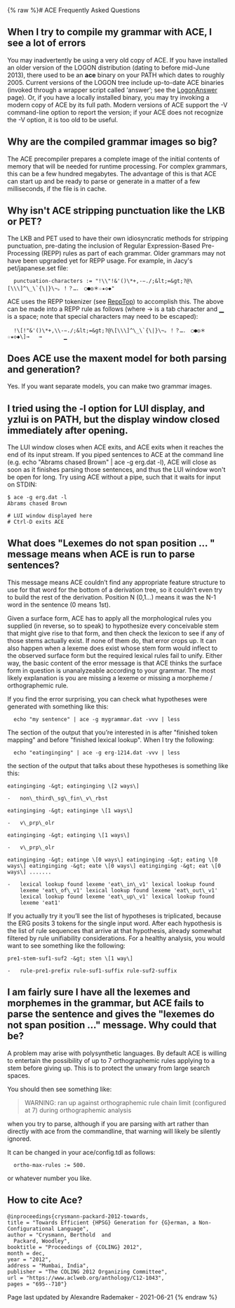 {% raw %}# ACE Frequently Asked Questions

## When I try to compile my grammar with ACE, I see a lot of errors

You may inadvertently be using a very old copy of ACE. If you have
installed an older version of the LOGON distribution (dating to before
mid-June 2013), there used to be an **ace** binary on your PATH which
dates to roughly 2005. Current versions of the LOGON tree include
up-to-date ACE binaries (invoked through a wrapper script called
‘answer’; see the [LogonAnswer](../LogonAnswer) page). Or, if you have a
locally installed binary, you may try invoking a modern copy of ACE by
its full path. Modern versions of ACE support the -V command-line option
to report the version; if your ACE does not recognize the -V option, it
is too old to be useful.

## Why are the compiled grammar images so big?

The ACE precompiler prepares a complete image of the initial contents of
memory that will be needed for runtime processing. For complex grammars,
this can be a few hundred megabytes. The advantage of this is that ACE
can start up and be ready to parse or generate in a matter of a few
milliseconds, if the file is in cache.

## Why isn't ACE stripping punctuation like the LKB or PET?

The LKB and PET used to have their own idiosyncratic methods for
stripping punctuation, pre-dating the inclusion of Regular
Expression-Based Pre-Processing (REPP) rules as part of each grammar.
Older grammars may not have been upgraded yet for REPP usage. For
example, in Jacy's pet/japanese.set file:

      punctuation-characters := "!\\"!&'()\*+,-−./;&lt;=&gt;?@\[\\\]^\_\`{\|}\~。！？…．　○●◎＊☆★◇◆" 

ACE uses the REPP tokenizer (see [ReppTop](../ReppTop)) to accomplish this.
The above can be made into a REPP rule as follows (where → is a tab
character and ▁ is a space; note that special characters may need to be
escaped):

      !\[!"&'()\*+,\\-−./;&lt;=&gt;?@\[\\\]^\_\`{\|}\~。！？…．　○●◎＊☆★◇◆\]→   →       ▁ 

## Does ACE use the maxent model for both parsing and generation?

Yes. If you want separate models, you can make two grammar images.

## I tried using the -l option for LUI display, and yzlui is on PATH, but the display window closed immediately after opening.

The LUI window closes when ACE exits, and ACE exits when it reaches the
end of its input stream. If you piped sentences to ACE at the command
line (e.g. echo "Abrams chased Brown" \| ace -g erg.dat -l), ACE will
close as soon as it finishes parsing those sentences, and thus the LUI
window won't be open for long. Try using ACE without a pipe, such that
it waits for input on STDIN:

    $ ace -g erg.dat -l
    Abrams chased Brown
    
    # LUI window displayed here
    # Ctrl-D exits ACE

## What does "Lexemes do not span position ... " message means when ACE is run to parse sentences?

This message means ACE couldn’t find any appropriate feature structure
to use for that word for the bottom of a derivation tree, so it couldn’t
even try to build the rest of the derivation. Position N (0,1...) means
it was the N-1 word in the sentence (0 means 1st).

Given a surface form, ACE has to apply all the morphological rules you
supplied (in reverse, so to speak) to hypothesize every conceivable stem
that might give rise to that form, and then check the lexicon to see if
any of those stems actually exist. If none of them do, that error crops
up. It can also happen when a lexeme does exist whose stem form would
inflect to the observed surface form but the required lexical rules fail
to unify. Either way, the basic content of the error message is that ACE
thinks the surface form in question is unanalyzeable according to your
grammar. The most likely explanation is you are missing a lexeme or
missing a morpheme / orthographemic rule.

If you find the error surprising, you can check what hypotheses were
generated with something like this:

      echo "my sentence" | ace -g mygrammar.dat -vvv | less

The section of the output that you’re interested in is after "finished
token mapping" and before "finished lexical lookup". When I try the
following:

      echo "eatinginging" | ace -g erg-1214.dat -vvv | less

the section of the output that talks about these hypotheses is something
like this:

```
eatinginging -&gt; eatinginging \[2 ways\]

-   non\_third\_sg\_fin\_v\_rbst

eatinginging -&gt; eatinginge \[1 ways\]

-   v\_prp\_olr

eatinginging -&gt; eatinging \[1 ways\]

-   v\_prp\_olr

eatinginging -&gt; eatinge \[0 ways\] eatinginging -&gt; eating \[0
ways\] eatinginging -&gt; eate \[0 ways\] eatinginging -&gt; eat \[0
ways\] .......

-   lexical lookup found lexeme 'eat\_in\_v1' lexical lookup found
    lexeme 'eat\_of\_v1' lexical lookup found lexeme 'eat\_out\_v1'
    lexical lookup found lexeme 'eat\_up\_v1' lexical lookup found
    lexeme 'eat1'
```

If you actually try it you’ll see the list of hypotheses is triplicated,
because the ERG posits 3 tokens for the single input word. After each
hypothesis is the list of rule sequences that arrive at that hypothesis,
already somewhat filtered by rule unifiability considerations. For a
healthy analysis, you would want to see something like the following:

```
pre1-stem-suf1-suf2 -&gt; sten \[1 way\]

-   rule-pre1-prefix rule-suf1-suffix rule-suf2-suffix

```

## I am fairly sure I have all the lexemes and morphemes in the grammar, but ACE fails to parse the sentence and gives the "lexemes do not span position ..." message. Why could that be?

A problem may arise with polysynthetic languages. By default ACE is
willing to entertain the possibility of up to 7 orthographemic rules
applying to a stem before giving up. This is to protect the unwary from
large search spaces.

You should then see something like:

> WARNING: ran up against orthographemic rule chain limit (configured at 7) during orthographemic analysis


when you try to parse, although if you are parsing with art rather than
directly with ace from the commandline, that warning will likely be
silently ignored.

It can be changed in your ace/config.tdl as follows:

      ortho-max-rules := 500.

or whatever number you like.

## How to cite Ace?

    @inproceedings{crysmann-packard-2012-towards,
    title = "Towards Efficient {HPSG} Generation for {G}erman, a Non-Configurational Language",
    author = "Crysmann, Berthold  and
      Packard, Woodley",
    booktitle = "Proceedings of {COLING} 2012",
    month = dec,
    year = "2012",
    address = "Mumbai, India",
    publisher = "The COLING 2012 Organizing Committee",
    url = "https://www.aclweb.org/anthology/C12-1043",
    pages = "695--710"}

Page last updated by Alexandre Rademaker - 2021-06-21
{% endraw %}